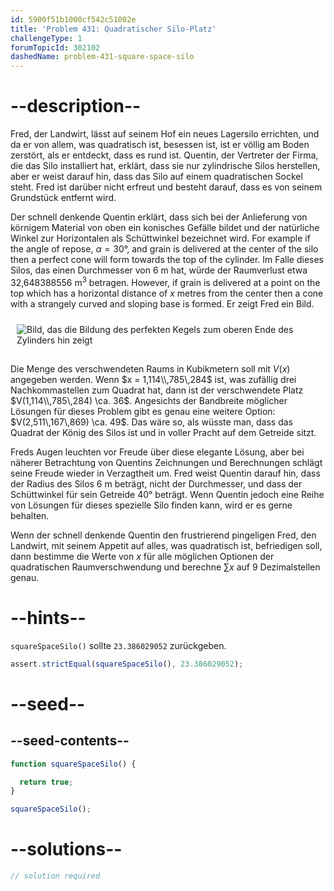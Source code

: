 ```yaml
---
id: 5900f51b1000cf542c51002e
title: 'Problem 431: Quadratischer Silo-Platz'
challengeType: 1
forumTopicId: 302102
dashedName: problem-431-square-space-silo
---
```


# --description--

Fred, der Landwirt, lässt auf seinem Hof ein neues Lagersilo errichten, und da er von allem, was quadratisch ist, besessen ist, ist er völlig am Boden zerstört, als er entdeckt, dass es rund ist. Quentin, der Vertreter der Firma, die das Silo installiert hat, erklärt, dass sie nur zylindrische Silos herstellen, aber er weist darauf hin, dass das Silo auf einem quadratischen Sockel steht. Fred ist darüber nicht erfreut und besteht darauf, dass es von seinem Grundstück entfernt wird.

Der schnell denkende Quentin erklärt, dass sich bei der Anlieferung von körnigem Material von oben ein konisches Gefälle bildet und der natürliche Winkel zur Horizontalen als Schüttwinkel bezeichnet wird. For example if the angle of repose, $\alpha = 30°$, and grain is delivered at the center of the silo then a perfect cone will form towards the top of the cylinder. Im Falle dieses Silos, das einen Durchmesser von 6 m hat, würde der Raumverlust etwa 32,648388556 m<sup>3</sup> betragen. However, if grain is delivered at a point on the top which has a horizontal distance of $x$ metres from the center then a cone with a strangely curved and sloping base is formed. Er zeigt Fred ein Bild.

<img alt="Bild, das die Bildung des perfekten Kegels zum oberen Ende des Zylinders hin zeigt" src="https://cdn.freecodecamp.org/curriculum/project-euler/square-space-silo.png" style="background-color: white; padding: 10px; display: block; margin-right: auto; margin-left: auto; margin-bottom: 1.2rem;" />

Die Menge des verschwendeten Raums in Kubikmetern soll mit $V(x)$ angegeben werden. Wenn $x = 1,114\\,785\,284$ ist, was zufällig drei Nachkommastellen zum Quadrat hat, dann ist der verschwendete Platz $V(1,114\\,785\,284) \ca. 36$. Angesichts der Bandbreite möglicher Lösungen für dieses Problem gibt es genau eine weitere Option: $V(2,511\,167\,869) \ca. 49$. Das wäre so, als wüsste man, dass das Quadrat der König des Silos ist und in voller Pracht auf dem Getreide sitzt.

Freds Augen leuchten vor Freude über diese elegante Lösung, aber bei näherer Betrachtung von Quentins Zeichnungen und Berechnungen schlägt seine Freude wieder in Verzagtheit um. Fred weist Quentin darauf hin, dass der Radius des Silos 6 m beträgt, nicht der Durchmesser, und dass der Schüttwinkel für sein Getreide 40° beträgt. Wenn Quentin jedoch eine Reihe von Lösungen für dieses spezielle Silo finden kann, wird er es gerne behalten.

Wenn der schnell denkende Quentin den frustrierend pingeligen Fred, den Landwirt, mit seinem Appetit auf alles, was quadratisch ist, befriedigen soll, dann bestimme die Werte von $x$ für alle möglichen Optionen der quadratischen Raumverschwendung und berechne $\sum x$ auf 9 Dezimalstellen genau.

# --hints--

`squareSpaceSilo()` sollte `23.386029052` zurückgeben.

```js
assert.strictEqual(squareSpaceSilo(), 23.386029052);
```

# --seed--

## --seed-contents--

```js
function squareSpaceSilo() {

  return true;
}

squareSpaceSilo();
```

# --solutions--

```js
// solution required
```
